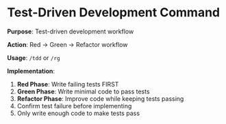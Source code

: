 # Test-Driven Development Command

**Purpose**: Test-driven development workflow

**Action**: Red → Green → Refactor workflow

**Usage**: `/tdd` or `/rg`

**Implementation**:
1. **Red Phase**: Write failing tests FIRST
2. **Green Phase**: Write minimal code to pass tests
3. **Refactor Phase**: Improve code while keeping tests passing
4. Confirm test failure before implementing
5. Only write enough code to make tests pass
